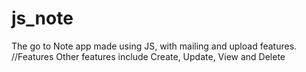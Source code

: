 # js_note
The go to Note app made using JS, with mailing and upload features.
//Features
Other features include 
Create, Update, View and Delete 
